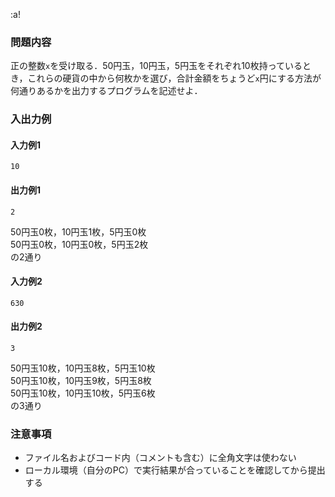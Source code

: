 :a!
### 問題内容
正の整数`x`を受け取る．50円玉，10円玉，5円玉をそれぞれ10枚持っているとき，これらの硬貨の中から何枚かを選び，合計金額をちょうど`x`円にする方法が何通りあるかを出力するプログラムを記述せよ．

### 入出力例
#### 入力例1
```
10
```

#### 出力例1
```
2
```
50円玉0枚，10円玉1枚，5円玉0枚  
50円玉0枚，10円玉0枚，5円玉2枚  
の2通り


#### 入力例2
```
630
```
#### 出力例2
```
3
```
50円玉10枚，10円玉8枚，5円玉10枚  
50円玉10枚，10円玉9枚，5円玉8枚  
50円玉10枚，10円玉10枚，5円玉6枚  
の3通り


### 注意事項

- ファイル名およびコード内（コメントも含む）に全角文字は使わない  
- ローカル環境（自分のPC）で実行結果が合っていることを確認してから提出する

